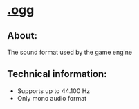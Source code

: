 # [.ogg](https://en.wikipedia.org/wiki/Ogg)

## About:
The sound format used by the game engine

## Technical information:

- Supports up to 44.100 Hz
- Only mono audio format